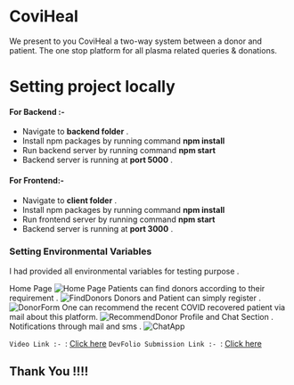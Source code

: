 # CoviHeal
We present to you CoviHeal a two-way system between a donor and patient. The one stop platform for all plasma related queries & donations.

# Setting project locally
#### For Backend :- 
 -  Navigate to **backend folder** .
 -  Install npm packages by running command **npm install**
 -  Run backend server by running command **npm start**
 -  Backend server is running at **port 5000** . 
 
#### For Frontend:- 
    
 -  Navigate to **client folder** .
 -  Install npm packages by running command **npm install**
 -  Run frontend server by running command **npm start**
 -  Backend server is running at **port 3000** . 


### Setting Environmental Variables 
I had provided all environmental variables for testing purpose .


Home Page
![Home Page ](https://i.imgur.com/4nPe9hX.png)
Patients can find donors according to their requirement .
![FindDonors](https://i.imgur.com/KlyBMPM.png)
Donors and Patient can simply register .
![DonorForm](https://i.imgur.com/TMbBG3y.png)
One can recommend the recent COVID recovered patient via mail about this platform. 
![RecommendDonor](https://i.imgur.com/wLIG2rP.png)
Profile and Chat Section . Notifications through mail and sms . 
![ChatApp](https://i.imgur.com/boIAc5a.png)


`Video Link :- `: [Click here]()
`DevFolio Submission Link :- `: [Click here]()


## Thank You !!!!



